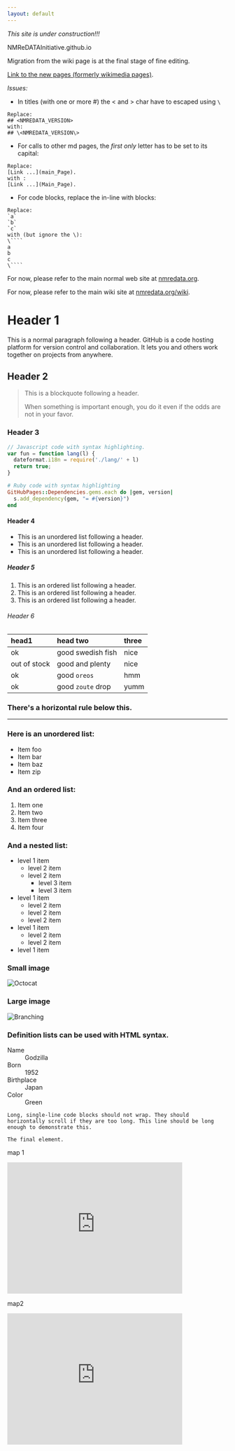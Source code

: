 ```yaml
---
layout: default
---
```

*This site is under construction!!!*

NMReDATAInitiative.github.io

Migration from the wiki page is at the final stage of fine editing.

[Link to the new pages (formerly wikimedia pages)](./former-wiki/Main_Page.md).

*Issues:*

- In titles (with one or more #) the < and > char have to escaped using `\`
````
Replace:
## <NMREDATA_VERSION>
with:
## \<NMREDATA_VERSION\>
````
- For calls to other md pages, the *first* _only_ letter has to be set to its capital:
````
Replace:
[Link ...](main_Page).
with :
[Link ...](Main_Page).
````

- For code blocks, replace the in-line with blocks:
````
Replace:
`a`
`b`
`c`
with (but ignore the \):
\````
a
b
c
\````
````

For now, please refer to the main normal web site at [nmredata.org](http://nmredata.org).

For now, please refer to the main wiki site at [nmredata.org/wiki](https://nmredata.org/wiki/Main_Page).


# Header 1

This is a normal paragraph following a header. GitHub is a code hosting platform for version control and collaboration. It lets you and others work together on projects from anywhere.

## Header 2

> This is a blockquote following a header.
>
> When something is important enough, you do it even if the odds are not in your favor.

### Header 3

```js
// Javascript code with syntax highlighting.
var fun = function lang(l) {
  dateformat.i18n = require('./lang/' + l)
  return true;
}
```

```ruby
# Ruby code with syntax highlighting
GitHubPages::Dependencies.gems.each do |gem, version|
  s.add_dependency(gem, "= #{version}")
end
```

#### Header 4

*   This is an unordered list following a header.
*   This is an unordered list following a header.
*   This is an unordered list following a header.

##### Header 5

1.  This is an ordered list following a header.
2.  This is an ordered list following a header.
3.  This is an ordered list following a header.

###### Header 6

| head1        | head two          | three |
|:-------------|:------------------|:------|
| ok           | good swedish fish | nice  |
| out of stock | good and plenty   | nice  |
| ok           | good `oreos`      | hmm   |
| ok           | good `zoute` drop | yumm  |

### There's a horizontal rule below this.

* * *

### Here is an unordered list:

*   Item foo
*   Item bar
*   Item baz
*   Item zip

### And an ordered list:

1.  Item one
1.  Item two
1.  Item three
1.  Item four

### And a nested list:

- level 1 item
  - level 2 item
  - level 2 item
    - level 3 item
    - level 3 item
- level 1 item
  - level 2 item
  - level 2 item
  - level 2 item
- level 1 item
  - level 2 item
  - level 2 item
- level 1 item

### Small image

![Octocat](https://github.githubassets.com/images/icons/emoji/octocat.png)

### Large image

![Branching](https://guides.github.com/activities/hello-world/branching.png)


### Definition lists can be used with HTML syntax.

<dl>
<dt>Name</dt>
<dd>Godzilla</dd>
<dt>Born</dt>
<dd>1952</dd>
<dt>Birthplace</dt>
<dd>Japan</dd>
<dt>Color</dt>
<dd>Green</dd>
</dl>

```
Long, single-line code blocks should not wrap. They should horizontally scroll if they are too long. This line should be long enough to demonstrate this.
```

```
The final element.
```
map 1
<iframe src='https://map.geo.admin.ch/embed.html?lang=en&topic=ech&bgLayer=ch.swisstopo.pixelkarte-farbe&layers=ch.swisstopo.zeitreihen,ch.bfs.gebaeude_wohnungs_register,ch.bav.haltestellen-oev,ch.swisstopo.swisstlm3d-wanderwege,ch.astra.wanderland-sperrungen_umleitungen,KML%7C%7Chttps:%2F%2Fpublic.geo.admin.ch%2FPh4aHH-hTPuNBjpJetu6Tg&layers_opacity=1,1,1,0.8,0.8,1&layers_visibility=false,false,false,false,false,true&layers_timestamp=18641231,,,,,&E=2583972.67&N=1245758.18&zoom=7.641928094887346' width='400' height='300' frameborder='0' style='border:0'></iframe>

map2

<iframe src='https://map.geo.admin.ch/embed.html?lang=en&topic=ech&bgLayer=ch.swisstopo.pixelkarte-farbe&layers=ch.swisstopo.zeitreihen,ch.bfs.gebaeude_wohnungs_register,ch.bav.haltestellen-oev,ch.swisstopo.swisstlm3d-wanderwege,ch.astra.wanderland-sperrungen_umleitungen,KML%7C%7Chttps:%2F%2Fpublic.geo.admin.ch%2FPh4aHH-hTPuNBjpJetu6Tg&layers_opacity=1,1,1,0.8,0.8,1&layers_visibility=false,false,false,false,false,true&layers_timestamp=18641231,,,,,&E=2583919.55&N=1245913.04&zoom=7.568594761554013' width='400' height='300' frameborder='0' style='border:0'></iframe>
